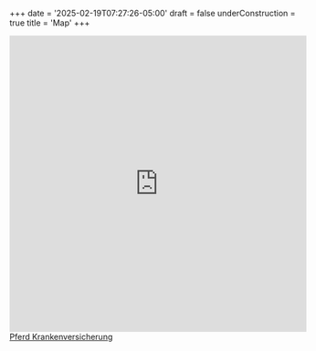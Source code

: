 +++
date = '2025-02-19T07:27:26-05:00'
draft = false
underConstruction = true
title = 'Map'
+++

<iframe scrolling="no" marginheight="0" marginwidth="0" id="gmap_canvas" src="https://maps.google.com/maps?width=520&amp;height=520&amp;hl=en&amp;q=Keith%20Street%20Northwest%20Cleveland+(Divine%20Design%20Natural%20Health)&amp;t=&amp;z=12&amp;ie=UTF8&amp;iwloc=B&amp;output=embed" width="520" height="520" frameborder="0"></iframe> <a href='https://www.pferdeversicherung.at/pferdekrankenversicherung/'>Pferd Krankenversicherung</a> <script type='text/javascript' src='https://embedmaps.com/google-maps-authorization/script.js?id=9bb7a5edb0f4aa3c7a3dcb8e3f2b26ae43cb293d'></script>